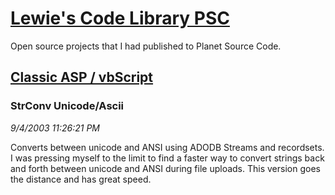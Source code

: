 # [Lewie's Code Library PSC](../../README.md)

Open source projects that I had published to Planet Source Code.

## [Classic ASP / vbScript](../README.md)

### StrConv Unicode/Ascii

*9/4/2003 11:26:21 PM*

Converts between unicode and ANSI using ADODB Streams and recordsets. I was pressing myself to the limit to find a faster way to convert strings back and forth between unicode and ANSI during file uploads. This version goes the distance and has great speed.


